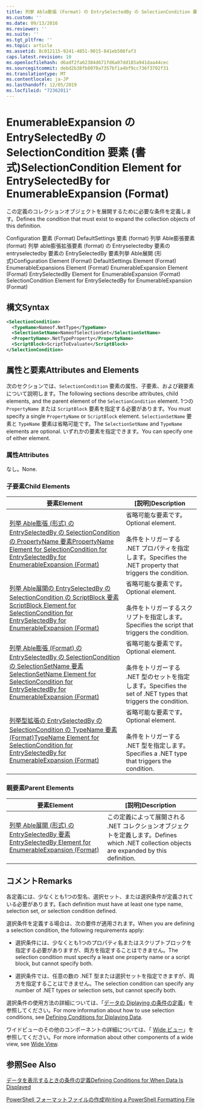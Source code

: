 ```yaml
---
title: 列挙 Able膨張 (Format) の EntrySelectedBy の SelectionCondition 要素Microsoft Docs
ms.custom: ''
ms.date: 09/13/2016
ms.reviewer: ''
ms.suite: ''
ms.tgt_pltfrm: ''
ms.topic: article
ms.assetid: 8c012115-9241-4851-9015-841eb508faf3
caps.latest.revision: 10
ms.openlocfilehash: d6adf2fa62384d671fd6a07dd185a941daa44cec
ms.sourcegitcommit: debd2b38fb8070a7357bf1a4bf9cc736f3702f31
ms.translationtype: MT
ms.contentlocale: ja-JP
ms.lasthandoff: 12/05/2019
ms.locfileid: "72362011"
---
```

# <a name="selectioncondition-element-for-entryselectedby-for-enumerableexpansion-format"></a><span data-ttu-id="89bff-102">EnumerableExpansion の EntrySelectedBy の SelectionCondition 要素 (書式)</span><span class="sxs-lookup"><span data-stu-id="89bff-102">SelectionCondition Element for EntrySelectedBy for EnumerableExpansion (Format)</span></span>

<span data-ttu-id="89bff-103">この定義のコレクションオブジェクトを展開するために必要な条件を定義します。</span><span class="sxs-lookup"><span data-stu-id="89bff-103">Defines the condition that must exist to expand the collection objects of this definition.</span></span>

<span data-ttu-id="89bff-104">Configuration 要素 (Format) DefaultSettings 要素 (format) 列挙 Able膨張要素 (format) 列挙 able膨張拡張要素 (format) の Entryselectedby 要素の entryselectedby 要素の EntrySelectedBy 要素列挙 Able展開 (形式)</span><span class="sxs-lookup"><span data-stu-id="89bff-104">Configuration Element (Format) DefaultSettings Element (Format) EnumerableExpansions Element (Format) EnumerableExpansion Element (Format) EntrySelectedBy Element for EnumerableExpansion (Format) SelectionCondition Element for EntrySelectedBy for EnumerableExpansion (Format)</span></span>

## <a name="syntax"></a><span data-ttu-id="89bff-105">構文</span><span class="sxs-lookup"><span data-stu-id="89bff-105">Syntax</span></span>

```xml
<SelectionCondition>
  <TypeName>Nameof.NetType</TypeName>
  <SelectionSetName>NameofSelectionSet</SelectionSetName>
  <PropertyName>.NetTypeProperty</PropertyName>
  <ScriptBlock>ScriptToEvaluate</ScriptBlock>
</SelectionCondition>
```

## <a name="attributes-and-elements"></a><span data-ttu-id="89bff-106">属性と要素</span><span class="sxs-lookup"><span data-stu-id="89bff-106">Attributes and Elements</span></span>

<span data-ttu-id="89bff-107">次のセクションでは、`SelectionCondition` 要素の属性、子要素、および親要素について説明します。</span><span class="sxs-lookup"><span data-stu-id="89bff-107">The following sections describe attributes, child elements, and the parent element of the `SelectionCondition` element.</span></span> <span data-ttu-id="89bff-108">1つの `PropertyName` または `ScriptBlock` 要素を指定する必要があります。</span><span class="sxs-lookup"><span data-stu-id="89bff-108">You must specify a single `PropertyName` or `ScriptBlock` element.</span></span> <span data-ttu-id="89bff-109">`SelectionSetName` 要素と `TypeName` 要素は省略可能です。</span><span class="sxs-lookup"><span data-stu-id="89bff-109">The `SelectionSetName` and `TypeName` elements are optional.</span></span> <span data-ttu-id="89bff-110">いずれかの要素を指定できます。</span><span class="sxs-lookup"><span data-stu-id="89bff-110">You can specify one of either element.</span></span>

### <a name="attributes"></a><span data-ttu-id="89bff-111">属性</span><span class="sxs-lookup"><span data-stu-id="89bff-111">Attributes</span></span>

<span data-ttu-id="89bff-112">なし。</span><span class="sxs-lookup"><span data-stu-id="89bff-112">None.</span></span>

### <a name="child-elements"></a><span data-ttu-id="89bff-113">子要素</span><span class="sxs-lookup"><span data-stu-id="89bff-113">Child Elements</span></span>

|<span data-ttu-id="89bff-114">要素</span><span class="sxs-lookup"><span data-stu-id="89bff-114">Element</span></span>|<span data-ttu-id="89bff-115">[説明]</span><span class="sxs-lookup"><span data-stu-id="89bff-115">Description</span></span>|
|-------------|-----------------|
|[<span data-ttu-id="89bff-116">列挙 Able膨張 (形式) の EntrySelectedBy の SelectionCondition の PropertyName 要素</span><span class="sxs-lookup"><span data-stu-id="89bff-116">PropertyName Element for SelectionCondition for EntrySelectedBy for EnumerableExpansion (Format)</span></span>](./propertyname-element-for-selectioncondition-for-entryselectedby-for-enumerableexpansion-format.md)|<span data-ttu-id="89bff-117">省略可能な要素です。</span><span class="sxs-lookup"><span data-stu-id="89bff-117">Optional element.</span></span><br /><br /> <span data-ttu-id="89bff-118">条件をトリガーする .NET プロパティを指定します。</span><span class="sxs-lookup"><span data-stu-id="89bff-118">Specifies the .NET property that triggers the condition.</span></span>|
|[<span data-ttu-id="89bff-119">列挙 Able展開の EntrySelectedBy の SelectionCondition の ScriptBlock 要素</span><span class="sxs-lookup"><span data-stu-id="89bff-119">ScriptBlock Element for SelectionCondition for EntrySelectedBy for EnumerableExpansion (Format)</span></span>](./scriptblock-element-for-selectioncondition-for-entryselectedby-for-enumerableexpansion-format.md)|<span data-ttu-id="89bff-120">省略可能な要素です。</span><span class="sxs-lookup"><span data-stu-id="89bff-120">Optional element.</span></span><br /><br /> <span data-ttu-id="89bff-121">条件をトリガーするスクリプトを指定します。</span><span class="sxs-lookup"><span data-stu-id="89bff-121">Specifies the script that triggers the condition.</span></span>|
|[<span data-ttu-id="89bff-122">列挙 Able膨張 (Format) の EntrySelectedBy の SelectionCondition の SelectionSetName 要素</span><span class="sxs-lookup"><span data-stu-id="89bff-122">SelectionSetName Element for SelectionCondition for EntrySelectedBy for EnumerableExpansion (Format)</span></span>](./selectionsetname-element-for-selectioncondition-for-entryselectedby-for-enumerableexpansion-format.md)|<span data-ttu-id="89bff-123">省略可能な要素です。</span><span class="sxs-lookup"><span data-stu-id="89bff-123">Optional element.</span></span><br /><br /> <span data-ttu-id="89bff-124">条件をトリガーする .NET 型のセットを指定します。</span><span class="sxs-lookup"><span data-stu-id="89bff-124">Specifies the set of .NET types that triggers the condition.</span></span>|
|[<span data-ttu-id="89bff-125">列挙型拡張の EntrySelectedBy の SelectionCondition の TypeName 要素 (Format)</span><span class="sxs-lookup"><span data-stu-id="89bff-125">TypeName Element for SelectionCondition for EntrySelectedBy for EnumerableExpansion (Format)</span></span>](./typename-element-for-selectioncondition-for-entryselectedby-for-enumerableexpansion-format.md)|<span data-ttu-id="89bff-126">省略可能な要素です。</span><span class="sxs-lookup"><span data-stu-id="89bff-126">Optional element.</span></span><br /><br /> <span data-ttu-id="89bff-127">条件をトリガーする .NET 型を指定します。</span><span class="sxs-lookup"><span data-stu-id="89bff-127">Specifies a .NET type that triggers the condition.</span></span>|

### <a name="parent-elements"></a><span data-ttu-id="89bff-128">親要素</span><span class="sxs-lookup"><span data-stu-id="89bff-128">Parent Elements</span></span>

|<span data-ttu-id="89bff-129">要素</span><span class="sxs-lookup"><span data-stu-id="89bff-129">Element</span></span>|<span data-ttu-id="89bff-130">[説明]</span><span class="sxs-lookup"><span data-stu-id="89bff-130">Description</span></span>|
|-------------|-----------------|
|[<span data-ttu-id="89bff-131">列挙 Able展開 (形式) の EntrySelectedBy 要素</span><span class="sxs-lookup"><span data-stu-id="89bff-131">EntrySelectedBy Element for EnumerableExpansion (Format)</span></span>](./entryselectedby-element-for-enumerableexpansion-format.md)|<span data-ttu-id="89bff-132">この定義によって展開される .NET コレクションオブジェクトを定義します。</span><span class="sxs-lookup"><span data-stu-id="89bff-132">Defines which .NET collection objects are expanded by this definition.</span></span>|

## <a name="remarks"></a><span data-ttu-id="89bff-133">コメント</span><span class="sxs-lookup"><span data-stu-id="89bff-133">Remarks</span></span>

<span data-ttu-id="89bff-134">各定義には、少なくとも1つの型名、選択セット、または選択条件が定義されている必要があります。</span><span class="sxs-lookup"><span data-stu-id="89bff-134">Each definition must have at least one type name, selection set, or selection condition defined.</span></span>

<span data-ttu-id="89bff-135">選択条件を定義する場合は、次の要件が適用されます。</span><span class="sxs-lookup"><span data-stu-id="89bff-135">When you are defining a selection condition, the following requirements apply:</span></span>

- <span data-ttu-id="89bff-136">選択条件には、少なくとも1つのプロパティ名またはスクリプトブロックを指定する必要がありますが、両方を指定することはできません。</span><span class="sxs-lookup"><span data-stu-id="89bff-136">The selection condition must specify a least one property name or a script block, but cannot specify both.</span></span>

- <span data-ttu-id="89bff-137">選択条件では、任意の数の .NET 型または選択セットを指定できますが、両方を指定することはできません。</span><span class="sxs-lookup"><span data-stu-id="89bff-137">The selection condition can specify any number of .NET types or selection sets, but cannot specify both.</span></span>

<span data-ttu-id="89bff-138">選択条件の使用方法の詳細については、「[データの Diplaying の条件の定義](./defining-conditions-for-displaying-data.md)」を参照してください。</span><span class="sxs-lookup"><span data-stu-id="89bff-138">For more information about how to use selection conditions, see [Defining Conditions for Diplaying Data](./defining-conditions-for-displaying-data.md).</span></span>

<span data-ttu-id="89bff-139">ワイドビューのその他のコンポーネントの詳細については、「 [Wide ビュー](./creating-a-wide-view.md)」を参照してください。</span><span class="sxs-lookup"><span data-stu-id="89bff-139">For more information about other components of a wide view, see [Wide View](./creating-a-wide-view.md).</span></span>

## <a name="see-also"></a><span data-ttu-id="89bff-140">参照</span><span class="sxs-lookup"><span data-stu-id="89bff-140">See Also</span></span>

[<span data-ttu-id="89bff-141">データを表示するときの条件の定義</span><span class="sxs-lookup"><span data-stu-id="89bff-141">Defining Conditions for When Data Is Displayed</span></span>](./defining-conditions-for-displaying-data.md)

[<span data-ttu-id="89bff-142">PowerShell フォーマットファイルの作成</span><span class="sxs-lookup"><span data-stu-id="89bff-142">Writing a PowerShell Formatting File</span></span>](./writing-a-powershell-formatting-file.md)
